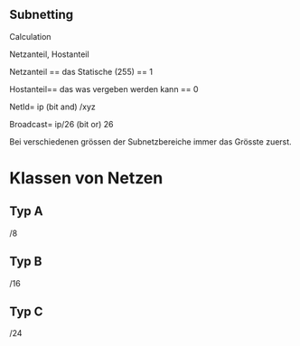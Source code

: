## Subnetting

Calculation



Netzanteil, Hostanteil

Netzanteil == das Statische (255) == 1

Hostanteil== das was vergeben werden kann == 0



NetId= ip (bit and) /xyz

Broadcast= ip/26 (bit or) 26



Bei verschiedenen grössen der Subnetzbereiche immer das Grösste zuerst.



# Klassen von Netzen

## Typ A

/8

## Typ B

/16

## Typ C

/24






